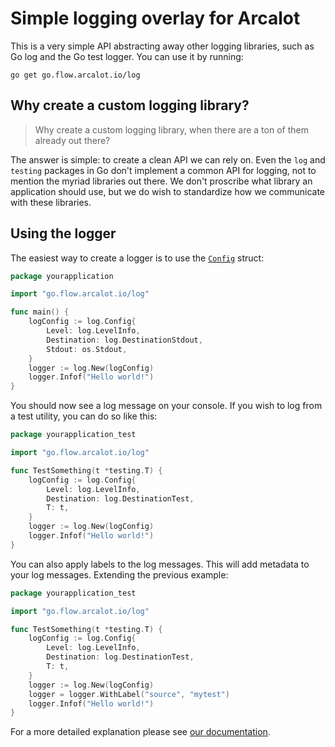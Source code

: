 # Simple logging overlay for Arcalot

This is a very simple API abstracting away other logging libraries, such as Go log and the Go test logger. You
can use it by running:

```
go get go.flow.arcalot.io/log
```

## Why create a custom logging library?

> Why create a custom logging library, when there are a ton of them already out there?

The answer is simple: to create a clean API we can rely on. Even the `log` and `testing` packages in Go don't implement a common API for logging, not to mention the myriad libraries out there. We don't proscribe what library an application should use, but we do wish to standardize how we communicate with these libraries.

## Using the logger

The easiest way to create a logger is to use the [`Config`](config.go) struct:

```go
package yourapplication

import "go.flow.arcalot.io/log"

func main() {
    logConfig := log.Config{
        Level: log.LevelInfo,
        Destination: log.DestinationStdout,
        Stdout: os.Stdout,
    }
    logger := log.New(logConfig)
    logger.Infof("Hello world!")
}
```

You should now see a log message on your console. If you wish to log from a test utility, you can do so like this:

```go
package yourapplication_test

import "go.flow.arcalot.io/log"

func TestSomething(t *testing.T) {
    logConfig := log.Config{
        Level: log.LevelInfo,
        Destination: log.DestinationTest,
        T: t,
    }
    logger := log.New(logConfig)
    logger.Infof("Hello world!")
}
```

You can also apply labels to the log messages. This will add metadata to your log messages. Extending the previous example:

```go
package yourapplication_test

import "go.flow.arcalot.io/log"

func TestSomething(t *testing.T) {
    logConfig := log.Config{
        Level: log.LevelInfo,
        Destination: log.DestinationTest,
        T: t,
    }
    logger := log.New(logConfig)
    logger = logger.WithLabel("source", "mytest")
    logger.Infof("Hello world!")
}
```

For a more detailed explanation please see [our documentation](https://godoc.org/go.arcalot.io/log).
